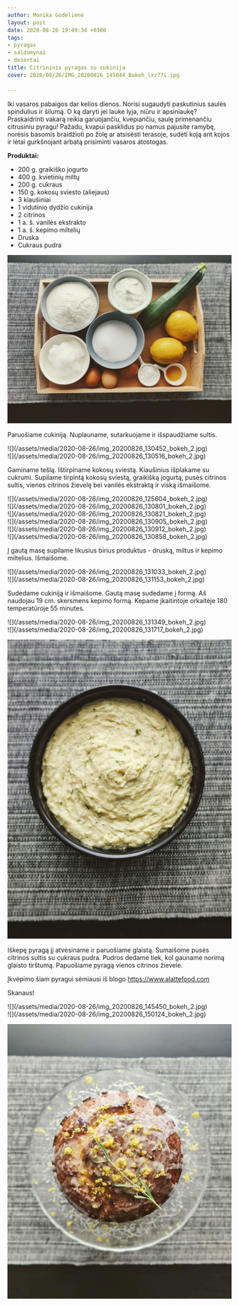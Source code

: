 ```yaml
---
author: Monika Godelienė
layout: post
date: 2020-08-26 19:49:34 +0300
tags:
- pyragas
- saldumynai
- desertai
title: Citrininis pyragas su cukinija
cover: 2020/08/26/IMG_20200826_145044_Bokeh_lxz77i.jpg

---
```

Iki vasaros pabaigos dar kelios dienos. Norisi sugaudyti paskutinius saulės spindulius ir šilumą. O ką daryti jei lauke lyja, niūru ir apsiniaukę? Praskaidrinti vakarą reikia garuojančiu, kvepiančiu, saulę primenančiu citrusiniu pyragu! Pažadu, kvapui pasklidus po namus pajusite ramybę, norėsis basomis braidžioti po žolę ar atsisėsti terasoje, sudėti koją ant kojos ir lėtai gurkšnojant arbatą prisiminti vasaros atostogas.

**Produktai:**

* 200 g. graikiško jogurto
* 400 g. kvietinių miltų
* 200 g. cukraus
* 150 g. kokosų sviesto (aliejaus)
* 3 kiaušiniai
* 1 vidutinio dydžio cukinija
* 2 citrinos
* 1 a. š. vanilės ekstrakto
* 1 a. š. kepimo miltelių
* Druska
* Cukraus pudra

![](/assets/media/2020-08-26/img_20200826_125157_bokeh_2.jpg)

Paruošiame cukiniją. Nuplauname, sutarkuojame ir išspaudžiame sultis.

<div class="row">
<div class="six columns" markdown="1">
![](/assets/media/2020-08-26/img_20200826_130452_bokeh_2.jpg)
</div>
<div class="six columns" markdown="1">
![](/assets/media/2020-08-26/img_20200826_130516_bokeh_2.jpg)
</div>
</div>

Gaminame tešlą. Ištirpiname kokosų sviestą. Kiaušinius išplakame su cukrumi. Supilame tirpintą kokosų sviestą, graikišką jogurtą, pusės citrinos sultis, vienos citrinos žievelę bei vanilės ekstraktą ir viską išmaišome.

<div class="row">
<div class="six columns" markdown="1">
![](/assets/media/2020-08-26/img_20200826_125604_bokeh_2.jpg)
</div>
<div class="six columns" markdown="1">
![](/assets/media/2020-08-26/img_20200826_130801_bokeh_2.jpg)
</div>
</div>

<div class="row">
<div class="six columns" markdown="1">
![](/assets/media/2020-08-26/img_20200826_130821_bokeh_2.jpg)
</div>
<div class="six columns" markdown="1">
![](/assets/media/2020-08-26/img_20200826_130905_bokeh_2.jpg)
</div>
</div>

<div class="row">
<div class="six columns" markdown="1">
![](/assets/media/2020-08-26/img_20200826_130912_bokeh_2.jpg)
</div>
<div class="six columns" markdown="1">
![](/assets/media/2020-08-26/img_20200826_130858_bokeh_2.jpg)
</div>
</div>

Į gautą masę supilame likusius birius produktus - druską, miltus ir kepimo miltelius. Išmaišome.

<div class="row">
<div class="six columns" markdown="1">
![](/assets/media/2020-08-26/img_20200826_131033_bokeh_2.jpg)
</div>
<div class="six columns" markdown="1">
![](/assets/media/2020-08-26/img_20200826_131153_bokeh_2.jpg)
</div>
</div>

Sudedame cukiniją ir išmaišome. Gautą masę sudedame į formą. Aš naudojau 19 cm. skersmens kepimo formą. Kepame įkaitintoje orkaitėje 180 temperatūroje 55 minutes.

<div class="row">
<div class="six columns" markdown="1">
![](/assets/media/2020-08-26/img_20200826_131349_bokeh_2.jpg)
</div>
<div class="six columns" markdown="1">
![](/assets/media/2020-08-26/img_20200826_131717_bokeh_2.jpg)
</div>
</div>

![](/assets/media/2020-08-26/img_20200826_131928_bokeh_2.jpg)

Iškepę pyragą jį atvėsiname ir paruošiame glaistą. Sumaišome pusės citrinos sultis su cukraus pudra. Pudros dedame tiek, kol gauname norimą glaisto tirštumą. Papuošiame pyragą vienos citrinos žievele.

Įkvėpimo šiam pyragui sėmiausi iš blogo https://www.alattefood.com

Skanaus!

<div class="row">
<div class="six columns" markdown="1">
![](/assets/media/2020-08-26/img_20200826_145450_bokeh_2.jpg)  
</div>
<div class="six columns" markdown="1">
![](/assets/media/2020-08-26/img_20200826_150124_bokeh_2.jpg)
</div>
</div>

![](/assets/media/2020-08-26/img_20200826_145044_bokeh_2.jpg)
